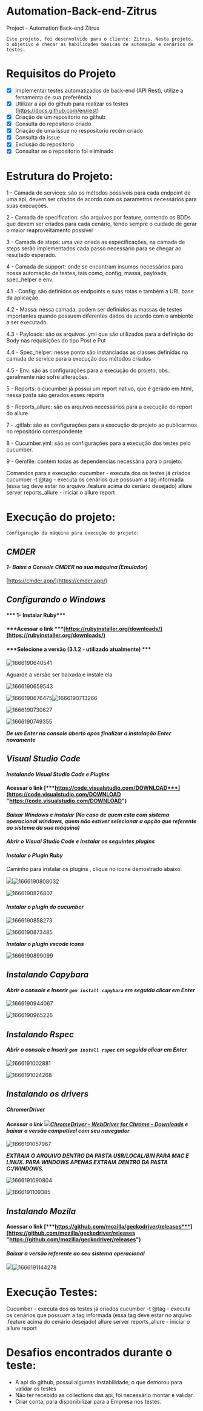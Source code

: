 # Automation-Back-end-Zitrus

Project - Automation Back-end Zitrus

    Este projeto, foi desenvolvido para o cliente: Zitrus. Neste projeto, o objetivo é checar as habilidades básicas de automação e cenários de testes.

# Requisitos do Projeto

- [X] Implementar testes automatizados de back-end (API Rest), utilize a ferramenta de sua preferência
- [X] Utilizar a api do github para realizar os testes (https://docs.github.com/en/rest)
- [X] Criação de um repositorio no github
- [X] Consulta do repositorio criado
- [X] Criação de uma issue no respositorio recém criado
- [X] Consulta da issue
- [X] Exclusão do repositorio
- [X] Consultar se o repositorio foi eliminado

# Estrutura do Projeto:

1 - Camada de services: são os métodos possíveis para cada endpoint de uma api, devem ser criados de acordo com os parametros necessários para suas execuções.

2 - Camada de specification: são arquivos por feature, contendo os BDDs que devem ser criados para cada cenário, tendo sempre o cuidade de gerar o maior reaproveitamento possível

3 - Camada de steps: uma vez criada as especificações, na camada de steps serão implementados cada passo necessário para se chegar ao resultado esperado.

4 - Camada de support: onde se encontram insumos necessários para nossa automação de testes, tais como, config, massa, payloads, spec_helper e env.

4.1 - Config: são definidos os endpoints e suas rotas e também a URL base da aplicação.

4.2 - Massa: nessa camada, podem ser definidos as massas de testes importantes quando possuem diferentes dados de acordo com o ambiente a ser executado.

4.3 - Payloads: são os arquivos .yml que são utilizados para a definição do Body nas requisições do tipo Post e Put

4.4 - Spec_helper: nesse ponto são instanciadas as classes definidas na camada de service para a execução dos métodos criados

4.5 - Env: são as configurações para a execução do projeto, obs.: geralmente não sofre alterações.

5 - Reports: o cucumber já possui um report nativo, que é gerado em html, nessa pasta são gerados esses reports

6 - Reports_allure: são os arquivos necessários para a execução do report do allure

7 - .gitlab: são as configurações para a execução do projeto ao publicarmos no repositório correspondente

8 - Cucumber.yml: são as configurações para a execução dos testes pelo cucumber.

9 - Gemfile: contém todas as dependencias necessária para o projeto.

Comandos para a execução: cucumber - executa dos os testes já criados cucumber -t @tag - executa os cenários que possuam a tag informada (essa tag deve estar no arquivo .feature acima do cenário desejado) allure server reports_allure - iniciar o allure report

# Execução do projeto:

    Configuração da máquina para execução do projeto:

## ***CMDER***

#### ***1- Baixe o Console CMDER na sua máquina (Emulador)***

[https://cmder.app/](https://cmder.app/)

## ***Configurando o Windows***

#### *** 1- Instalar Ruby***

#### ***Acessar o link ***[https://rubyinstaller.org/downloads/](https://rubyinstaller.org/downloads/)

#### ***Selecione a versão (3.1.2 - utilizado atualmente) ***

![1666190640541](image/README/1666190640541.png)

Aguarde a versão ser baixada e instale ela

![1666190659543](image/README/1666190659543.png)

![1666190676475](image/README/1666190676475.png)![1666190713266](image/README/1666190713266.png)

![1666190730627](image/README/1666190730627.png)

![1666190749355](image/README/1666190749355.png)

***De um Enter no console aberto após finalizar a instalação Enter novamente***

## ***Visual Studio Code***

#### ***Instalando Visual Studio Code e Plugins***

#### Acessar o link [***https://code.visualstudio.com/DOWNLOAD***](https://code.visualstudio.com/DOWNLOAD "https://code.visualstudio.com/DOWNLOAD")

#### ***Baixar Windows e instalar (No caso de quem esta com sistema operacional windows, quem não estiver selecionar a opção que referente ao sistema da sua máquina)***

#### ***Abrir o Visual Studio Code e instalar os seguintes plugins***

#### ***Instalar o Plugin Ruby***

Caminho para instalar os plugins , clique no ícone demostrado abaixo:

![](blob:https://infracommerce.atlassian.net/cca5e4cb-3b58-486a-949c-4b7c1fcca5ae#media-blob-url=true&id=c956204f-02ed-44ea-9954-3bba80958c9c&collection=contentId-2338833576&contextId=2338833576&mimeType=image%2Fpng&name=image-20211022-235240.png&size=48566&height=367&width=533&alt=)![1666190808032](image/README/1666190808032.png)

![1666190826807](image/README/1666190826807.png)

#### ***Instalar o plugin do cucumber***

![1666190858273](image/README/1666190858273.png)

![1666190873485](image/README/1666190873485.png)

***Instalar o plugin vscode icons***

![1666190899099](image/README/1666190899099.png)

## ***Instalando Capybara***

#### ***Abrir o console e Inserir  ***`gem install capybara`*** em seguida clicar em Enter***

![1666190944067](image/README/1666190944067.png)

![1666190965226](image/README/1666190965226.png)

## ***Instalando Rspec***

#### ***Abrir o console e Inserir  ***`gem install rspec`*** em seguida clicar em Enter***

![1666191002881](image/README/1666191002881.png)

![1666191024268](image/README/1666191024268.png)

## ***Instalando os drivers***

#### ***ChromerDriver***

#### ***Acessar o link ***[![](https://ssl.gstatic.com/atari/images/public/favicon.ico)ChromeDriver - WebDriver for Chrome - Downloads](https://chromedriver.chromium.org/downloads)***  e baixar a versão compatível com seu navegador***

![1666191057967](image/README/1666191057967.png)

***EXTRAIA O ARQUIVO DENTRO DA PASTA USR/LOCAL/BIN PARA MAC E LINUX. PARA WINDOWS APENAS EXTRAIA DENTRO DA PASTA C:/WINDOWS.***

![1666191090804](image/README/1666191090804.png)

![1666191109385](image/README/1666191109385.png)

## ***Instalando Mozila***

#### Acessar o link [***https://github.com/mozilla/geckodriver/releases***](https://github.com/mozilla/geckodriver/releases "https://github.com/mozilla/geckodriver/releases")

#### ***Baixar a versão referente ao seu sistema operacional***

![](blob:https://infracommerce.atlassian.net/00b65c7b-5b56-45ac-94a7-e9ff1eba1953#media-blob-url=true&id=a9c0d1e7-f3db-4786-8583-c0574e07fca1&collection=contentId-2338833576&contextId=2338833576&mimeType=image%2Fpng&name=image-20210622-050939.png&size=67515&width=1353&height=570&alt=)![1666191144278](image/README/1666191144278.png)

# Execução Testes:

 Cucumber - executa dos os testes já criados cucumber -t @tag - executa os cenários que possuam a tag informada (essa tag deve estar no arquivo .feature acima do cenário desejado) allure server reports_allure - iniciar o allure report

# Desafios encontrados durante o teste:

* A api do github, possui algumas instabilidade, o que demorou para validar os testes
* Não ter recebido as collections das api, foi necessário montar e validar.
* Criar conta, para disponibilizar para a Empresa nos testes.

